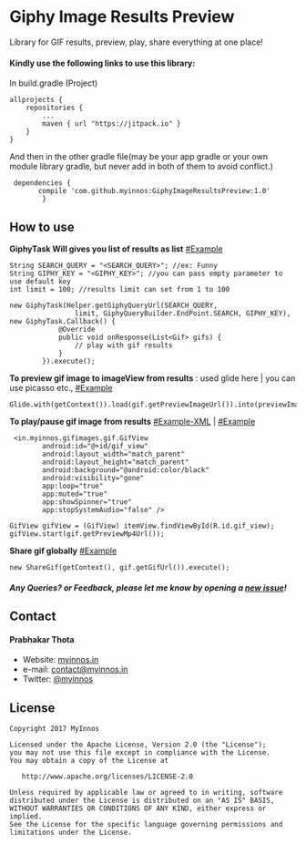 # Giphy Image Results Preview
Library for GIF results, preview, play, share everything at one place!

#### Kindly use the following links to use this library:

In build.gradle (Project)

	allprojects {
		repositories {
			...
			maven { url "https://jitpack.io" }
		}
	}
	
And then in the other gradle file(may be your app gradle or your own module library gradle, but never add in both of them to avoid conflict.)
	
	 dependencies {
	       compile 'com.github.myinnos:GiphyImageResultsPreview:1.0'
	        }
          
How to use
-----
**GiphyTask Will gives you list of results as list** [#Example](https://github.com/myinnos/GiphyImageResultsPreview/blob/master/app/src/main/java/in/myinnos/gifimageresults/MainActivity.java "Example")
```
String SEARCH_QUERY = "<SEARCH_QUERY>"; //ex: Funny
String GIPHY_KEY = "<GIPHY_KEY>"; //you can pass empty parameter to use default key
int limit = 100; //results limit can set from 1 to 100

new GiphyTask(Helper.getGiphyQueryUrl(SEARCH_QUERY,
                limit, GiphyQueryBuilder.EndPoint.SEARCH, GIPHY_KEY), new GiphyTask.Callback() {
            @Override
            public void onResponse(List<Gif> gifs) {
                // play with gif results
            }
        }).execute();
```
**To preview gif image to imageView from results** : used glide here | you can use picasso etc., [#Example](https://github.com/myinnos/GiphyImageResultsPreview/blob/master/app/src/main/java/in/myinnos/gifimageresults/GifAdapter.java "Example")
```
Glide.with(getContext()).load(gif.getPreviewImageUrl()).into(previewImage);
```
**To play/pause gif image from results** [#Example-XML](https://github.com/myinnos/GiphyImageResultsPreview/blob/master/app/src/main/res/layout/list_item_gif.xml "Example") | [#Example](https://github.com/myinnos/GiphyImageResultsPreview/blob/master/app/src/main/java/in/myinnos/gifimageresults/GifAdapter.java "Example")
```
 <in.myinnos.gifimages.gif.GifView
        android:id="@+id/gif_view"
        android:layout_width="match_parent"
        android:layout_height="match_parent"
        android:background="@android:color/black"
        android:visibility="gone"
        app:loop="true"
        app:muted="true"
        app:showSpinner="true"
        app:stopSystemAudio="false" />

GifView gifView = (GifView) itemView.findViewById(R.id.gif_view);
gifView.start(gif.getPreviewMp4Url());
```
**Share gif globally** [#Example](https://github.com/myinnos/GiphyImageResultsPreview/blob/master/app/src/main/java/in/myinnos/gifimageresults/GifAdapter.java "Example")
```
new ShareGif(getContext(), gif.getGifUrl()).execute();
```

##### Any Queries? or Feedback, please let me know by opening a [new issue](https://github.com/myinnos/GiphyImageResultsPreview/issues/new)!

## Contact
#### Prabhakar Thota
* Website: [myinnos.in](http://www.myinnos.in "Prabhakar Thota")
* e-mail: contact@myinnos.in
* Twitter: [@myinnos](https://twitter.com/myinnos "Prabhakar Thota on twitter")         

License
-------

    Copyright 2017 MyInnos

    Licensed under the Apache License, Version 2.0 (the "License");
    you may not use this file except in compliance with the License.
    You may obtain a copy of the License at

       http://www.apache.org/licenses/LICENSE-2.0

    Unless required by applicable law or agreed to in writing, software
    distributed under the License is distributed on an "AS IS" BASIS,
    WITHOUT WARRANTIES OR CONDITIONS OF ANY KIND, either express or implied.
    See the License for the specific language governing permissions and
    limitations under the License.
